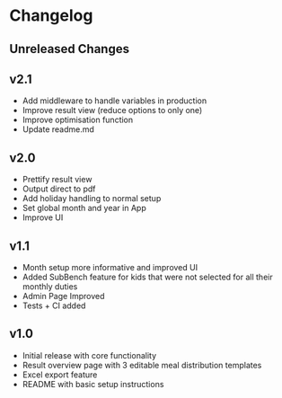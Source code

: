 # Changelog

## Unreleased Changes

## v2.1
- Add middleware to handle variables in production
- Improve result view (reduce options to only one)
- Improve optimisation function
- Update readme.md

## v2.0
- Prettify result view
- Output direct to pdf
- Add holiday handling to normal setup
- Set global month and year in App
- Improve UI

## v1.1
- Month setup more informative and improved UI
- Added SubBench feature for kids that were not selected for all their monthly duties
- Admin Page Improved
- Tests + CI added

## v1.0
- Initial release with core functionality
- Result overview page with 3 editable meal distribution templates
- Excel export feature
- README with basic setup instructions